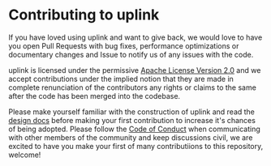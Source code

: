 # Contributing to uplink
If you have loved using uplink and want to give back, we would love to have you open Pull Requests with bug fixes, performance optimizations or documentary changes and Issue to notify us of any issues with the code.

uplink is licensed under the permissive [Apache License Version 2.0][license] and we accept contributions under the implied notion that they are made in complete renunciation of the contributors any rights or claims to the same after the code has been merged into the codebase.

Please make yourself familiar with the construction of uplink and read the [design docs][design] before making your first contribution to increase it's chances of being adopted. Please follow the [Code of Conduct][coc] when communicating with other members of the community and keep discussions civil, we are excited to have you make your first of many contributiions to this repository, welcome!

[license]: LICENSE
[design]: docs/design.md
[coc]: docs/CoC.md